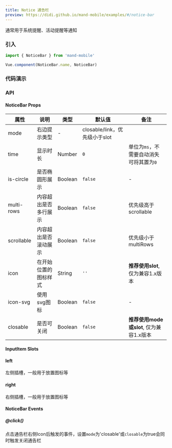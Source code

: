 ```yaml
---
title: Notice 通告栏
preview: https://didi.github.io/mand-mobile/examples/#/notice-bar
---
```


通常用于系统提醒、活动提醒等通知

### 引入

```javascript
import { NoticeBar } from 'mand-mobile'

Vue.component(NoticeBar.name, NoticeBar)
```


### 代码演示
<!-- DEMO -->

### API

#### NoticeBar Props
|属性 | 说明 | 类型 | 默认值 | 备注|
|----|-----|------|------|------|
|mode|右边提示类型|-|closable/link，优先级小于slot|
|time|显示时长|Number|`0`|单位为`ms`，不需要自动消失可将其置为`0`|
|is-circle|是否椭圆形展示|Boolean|`false`|-|
|multi-rows|内容超出是否多行展示|Boolean|`false`|优先级高于scrollable|
|scrollable|内容超出是否滚动展示|Boolean|`false`|优先级小于multiRows|
|icon|在开始位置的图标样式|String|`''`|**推荐使用slot**, 仅为兼容1.x版本|
|icon-svg|使用svg图标|Boolean|`false`|-|
|closable|是否可关闭|Boolean|`false`|**推荐使用mode或slot**, 仅为兼容1.x版本|

#### InputItem Slots

#### left
左侧插槽，一般用于放置图标等

#### right
右侧插槽，一般用于放置图标等

#### NoticeBar Events

##### @click()
点击通告栏右侧Icon后触发的事件，设置`mode`为'closable'或`closable`为true会同时触发关闭通告栏

